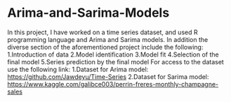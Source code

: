 # Arima-and-Sarima-Models
In this project, I have worked on a time series dataset, and used R programming language and Arima and Sarima models. In addition the diverse section of the aforementioned project include the following:
1.Introduction of data 
2.Model identification
3.Model fit
4.Selection of the final model
5.Series prediction by the final model
For access to the dataset use the following link: 
1.Dataset for Arima model: https://github.com/Jawdeyu/Time-Series 
2.Dataset for Sarima model: https://www.kaggle.com/galibce003/perrin-freres-monthly-champagne-sales 

